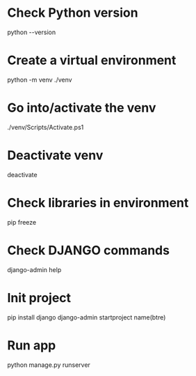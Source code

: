 # Check Python version
python --version

# Create a virtual environment
python -m venv ./venv 

# Go into/activate the venv
./venv/Scripts/Activate.ps1

# Deactivate venv
deactivate

# Check libraries in environment
pip freeze

# Check DJANGO commands
django-admin help

# Init project
pip install django
django-admin startproject name(btre)

# Run app
python manage.py runserver